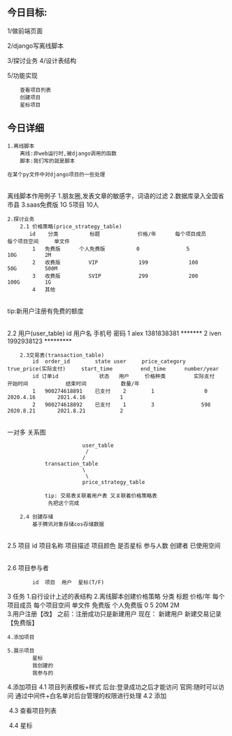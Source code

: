 ## 今日目标:

   

   1/做前端页面
    
   2/django写离线脚本 
    
   3/探讨业务
   4/设计表结构

   5/功能实现
        
        查看项目列表
        创建项目
        星标项目

## 今日详细

    1.离线脚本
        离线:非web运行时,被django调用的函数 
        脚本:我们写的就是脚本
        
    在某个py文件中对django项目的一些处理


​    
    离线脚本作用例子
        1.朋友圈,发表文章的敏感字，词语的过滤
        2.数据库录入全国省市县
        3.saas免费版 1G 5项目 10人
        
    2.探讨业务
        2.1 价格策略(price_strategy_table)
           id    分类          标题            价格/年      每个项目成员      每个项目空间     单文件
            1   免费版      个人免费版          0               5             10G         2M       
            2   收费版         VIP             199             100            50G         500M
            3   收费版         SVIP            299             200            100G        1G
            4   其他          


​    
        tip:新用户注册有免费的额度


​    
        2.2 用户(user_table)
            id   用户名          手机号                 密码
            1    alex      1381838381               ******* 
            2    iven       1992938123              *********
                
        2.3交易表(transaction_table)
            id  order_id        state user     price_category  true_price(实际支付)     start_time         end_time      number/year  
            id 订单id             状态   用户     价格种类         实际支付               开始时间            结束时间           数量/年
            1   900274618891    已支付    2        1                0                      2020.4.16       2021.4.16           1
            2   900274618892    已支付    1        3               598                    2020.8.21       2021.8.21           2


​            
            一对多
                关系图
                
                            user_table
                             /
                            /
                transaction_table  
                            \
                             \
                            price_strategy_table
                
                tip: 交易表关联着用户表 又关联着价格策略表
                 先把这个完成
                            
        2.4 创建存储
            基于腾讯对象存储cos存储数据


​        
        2.5 项目
            id 项目名称  项目描述  项目颜色  是否星标  参与人数  创建者  已使用空间 


​            
        2.6 项目参与者
        
            id  项目  用户  星标(T/F)


3 任务
    1.自行设计上述的表结构
    2.离线脚本创建价格策略
        分类          标题            价格/年      每个项目成员      每个项目空间     单文件
        免费版      个人免费版          0               5             20M         2M      
    3.用户注册【改】
        之前：注册成功只是新建用户
        现在：
            新建用户
            新建交易记录【免费版】
            

    4.添加项目
    
    5.展示项目
            星标
            我创建的
            我参与的

4.添加项目
    4.1 项目列表模板+样式
        后台:登录成功之后才能访问
        官网:随时可以访问
        通过中间件+白名单对后台管理的权限进行处理
    4.2 添加
            

​	4.3 查看项目列表

​	4.4 星标


